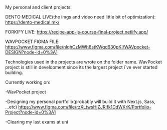 My personal and client projects:

DENTO MEDICAL LIVE(the imgs and video need little bit of optimization): https://dento-medical.mk/

FORKIFY LIVE:  https://recipe-app-js-course-final-project.netlify.app/

WAVPOCKET FIGMA FILE: https://www.figma.com/file/nlqhCzMWh6stKWqd630pKI/WAVpocket-DESIGN?node-id=0%3A1

Technologies used in the projects are wrote on the folder name. WavPocket project is still in development since its the largest project i`ve ever started building.

Currently working on:

-WavPocket project

-Designing my personal portfolio(probably will build it with Next.js, Sass, ...etc) https://www.figma.com/file/rzXLtwsHjZJRifk1DdWKrK/Portfolio-Project?node-id=0%3A1

-Clearing my last exams at uni
